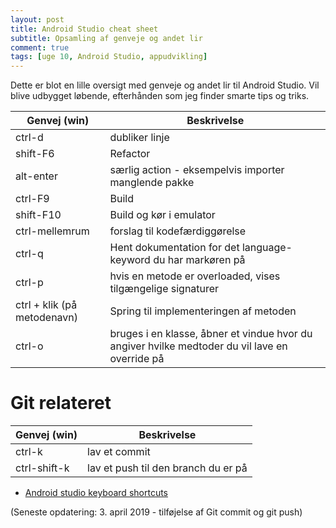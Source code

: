 ```yaml
---
layout: post
title: Android Studio cheat sheet
subtitle: Opsamling af genveje og andet lir
comment: true
tags: [uge 10, Android Studio, appudvikling]
---
```


Dette er blot en lille oversigt med genveje og andet lir til Android Studio. Vil blive udbygget løbende, efterhånden som jeg finder smarte tips og triks.

| Genvej (win) | Beskrivelse |
|---|---|
| ctrl-d | dubliker linje |
| shift-F6 | Refactor |
| alt-enter | særlig action - eksempelvis importer manglende pakke |
| ctrl-F9 | Build |
| shift-F10 | Build og kør i emulator |
| ctrl-mellemrum | forslag til kodefærdiggørelse |
| ctrl-q | Hent dokumentation for det language-keyword du har markøren på |
| ctrl-p | hvis en metode er overloaded, vises tilgængelige signaturer |
| ctrl + klik (på metodenavn) | Spring til implementeringen af metoden |
| ctrl-o| bruges i en klasse, åbner et vindue hvor du angiver hvilke medtoder du vil lave en override på |

# Git relateret

| Genvej (win) | Beskrivelse |
|---|---|
| ctrl-k | lav et commit|
| ctrl-shift-k | lav et push til den branch du er på |


- [Android studio keyboard shortcuts](https://developer.android.com/studio/intro/keyboard-shortcuts)

(Seneste opdatering: 3. april 2019 - tilføjelse af Git commit og git push)
